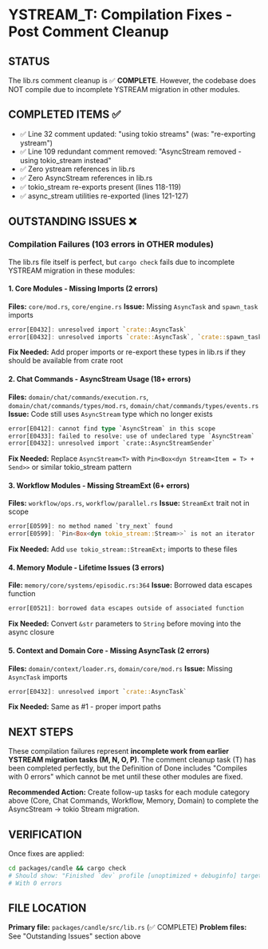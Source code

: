 # YSTREAM_T: Compilation Fixes - Post Comment Cleanup

## STATUS
The lib.rs comment cleanup is ✅ **COMPLETE**. However, the codebase does NOT compile due to incomplete YSTREAM migration in other modules.

## COMPLETED ITEMS ✅
- ✅ Line 32 comment updated: "using tokio streams" (was: "re-exporting ystream")
- ✅ Line 109 redundant comment removed: "AsyncStream removed - using tokio_stream instead"
- ✅ Zero ystream references in lib.rs
- ✅ Zero AsyncStream references in lib.rs
- ✅ tokio_stream re-exports present (lines 118-119)
- ✅ async_stream utilities re-exported (lines 121-127)

## OUTSTANDING ISSUES ❌

### Compilation Failures (103 errors in OTHER modules)

The lib.rs file itself is perfect, but `cargo check` fails due to incomplete YSTREAM migration in these modules:

#### 1. Core Modules - Missing Imports (2 errors)
**Files:** `core/mod.rs`, `core/engine.rs`
**Issue:** Missing `AsyncTask` and `spawn_task` imports
```rust
error[E0432]: unresolved import `crate::AsyncTask`
error[E0432]: unresolved imports `crate::AsyncTask`, `crate::spawn_task`
```
**Fix Needed:** Add proper imports or re-export these types in lib.rs if they should be available from crate root

#### 2. Chat Commands - AsyncStream Usage (18+ errors)
**Files:** `domain/chat/commands/execution.rs`, `domain/chat/commands/types/mod.rs`, `domain/chat/commands/types/events.rs`
**Issue:** Code still uses `AsyncStream` type which no longer exists
```rust
error[E0412]: cannot find type `AsyncStream` in this scope
error[E0433]: failed to resolve: use of undeclared type `AsyncStream`
error[E0432]: unresolved import `crate::AsyncStreamSender`
```
**Fix Needed:** Replace `AsyncStream<T>` with `Pin<Box<dyn Stream<Item = T> + Send>>` or similar tokio_stream pattern

#### 3. Workflow Modules - Missing StreamExt (6+ errors)
**Files:** `workflow/ops.rs`, `workflow/parallel.rs`
**Issue:** `StreamExt` trait not in scope
```rust
error[E0599]: no method named `try_next` found
error[E0599]: `Pin<Box<dyn tokio_stream::Stream>>` is not an iterator
```
**Fix Needed:** Add `use tokio_stream::StreamExt;` imports to these files

#### 4. Memory Module - Lifetime Issues (3 errors)
**File:** `memory/core/systems/episodic.rs:364`
**Issue:** Borrowed data escapes function
```rust
error[E0521]: borrowed data escapes outside of associated function
```
**Fix Needed:** Convert `&str` parameters to `String` before moving into the async closure

#### 5. Context and Domain Core - Missing AsyncTask (2 errors)
**Files:** `domain/context/loader.rs`, `domain/core/mod.rs`
**Issue:** Missing `AsyncTask` imports
```rust
error[E0432]: unresolved import `crate::AsyncTask`
```
**Fix Needed:** Same as #1 - proper import paths

## NEXT STEPS

These compilation failures represent **incomplete work from earlier YSTREAM migration tasks (M, N, O, P)**. The comment cleanup task (T) has been completed perfectly, but the Definition of Done includes "Compiles with 0 errors" which cannot be met until these other modules are fixed.

**Recommended Action:** Create follow-up tasks for each module category above (Core, Chat Commands, Workflow, Memory, Domain) to complete the AsyncStream → tokio Stream migration.

## VERIFICATION

Once fixes are applied:
```bash
cd packages/candle && cargo check
# Should show: "Finished `dev` profile [unoptimized + debuginfo] target(s)"
# With 0 errors
```

## FILE LOCATION
**Primary file:** `packages/candle/src/lib.rs` (✅ COMPLETE)
**Problem files:** See "Outstanding Issues" section above